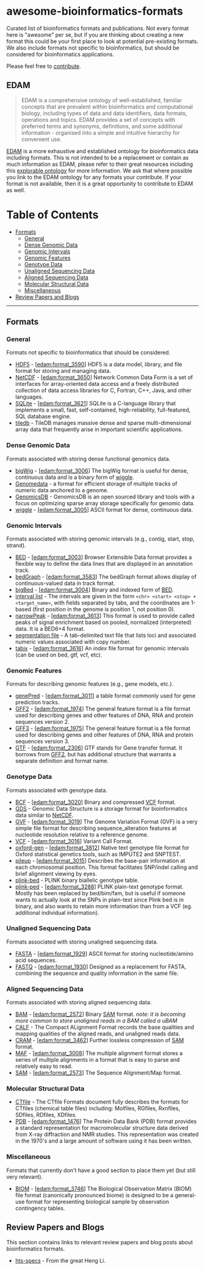 # awesome-bioinformatics-formats
Curated list of bioinformatics formats and publications. Not every format here is "awesome" per se, but if you are
thinking about creating a new format this could be your first place to look at potential pre-existing formats. We also
include formats not specific to bioinformatics, but should be considered for bioinformatics applications.

Please feel free to [contribute](https://github.com/kmhernan/awesome-bioinformatics-formats/blob/master/CONTRIBUTING.md).

## EDAM

> EDAM is a comprehensive ontology of well-established, familiar concepts that are prevalent within bioinformatics and computational biology, including types of data and data identifiers, data formats, operations and topics. EDAM provides a set of concepts with preferred terms and synonyms, definitions, and some additional information - organised into a simple and intuitive hierarchy for convenient use.

[EDAM](http://edamontology.org/page) is a more exhaustive and established ontology for bioinformatics data 
including formats. This is not intended to be a replacement or contain as much information as EDAM, please refer
to their great resources including this [explorable ontology](https://www.ebi.ac.uk/ols/ontologies/edam/terms?iri=http%3A%2F%2Fedamontology.org%2Fformat_2350)
for more information. We ask that where possible you link to the EDAM ontology for any formats your contribute. If your
format is not available, then it is a great opportunity to contribute to EDAM as well.


# Table of Contents

- [Formats](#formats)
  - [General](#general)
  - [Dense Genomic Data](#dense-genomic-data)
  - [Genomic Intervals](#genomic-intervals)
  - [Genomic Features](#genomic-features)
  - [Genotype Data](#genotype-data)
  - [Unaligned Sequencing Data](#unaligned-sequencing-data)
  - [Aligned Sequencing Data](#aligned-sequencing-data)
  - [Molecular Structural Data](#molecular-structural-data)
  - [Miscellaneous](#miscellaneous)
- [Review Papers and Blogs](#review-papers-and-blogs)

----

## Formats

### General

Formats not specific to bioinformatics that should be considered.

* [HDF5](https://portal.hdfgroup.org/display/support) - [[edam:format_3590](http://edamontology.org/format_3590)] HDF5 is a data model, library, and file format for storing and managing data.
* [NetCDF](https://www.unidata.ucar.edu/software/netcdf/) - [[edam:format_3650](http://edamontology.org/format_3650)] Network Common Data Form is a set of interfaces for array-oriented data access and a freely distributed collection of data access libraries for C, Fortran, C++, Java, and other languages.
* [SQLite](https://sqlite.org/index.html) - [[edam:format_3621](http://edamontology.org/format_3621)] SQLite is a C-language library that implements a small, fast, self-contained, high-reliability, full-featured, SQL database engine.
* [tiledb](https://tiledb.io/) - TileDB manages massive dense and sparse multi-dimensional array data that frequently arise in important scientific applications.

### Dense Genomic Data

Formats associated with storing dense functional genomics data.

* [bigWig](https://genome.ucsc.edu/goldenPath/help/bigWig.html) - [[edam:format_3006](http://edamontology.org/format_3006)] The bigWig format is useful for dense, continuous data and is a binary form of [wiggle](https://genome.ucsc.edu/goldenPath/help/wiggle.html).
* [Genomedata](https://academic.oup.com/bioinformatics/article/26/11/1458/203307) - a format for efficient storage of multiple tracks of numeric data anchored to a genome.
* [GenomicsDB](https://www.genomicsdb.org/) - GenomicsDB is an open sourced library and tools with a focus on optimizing sparse array storage specifically for genomic data.
* [wiggle](https://genome.ucsc.edu/goldenPath/help/wiggle.html) - [[edam:format_3005](http://edamontology.org/format_3005)] ASCII format for dense, continuous data.

### Genomic Intervals

Formats associated with storing genomic intervals (e.g., contig, start, stop, strand).

* [BED](https://genome.ucsc.edu/FAQ/FAQformat.html#format1) - [[edam:format_3003](http://edamontology.org/format_3003)] Browser Extensible Data format provides a flexible way to define the data lines that are displayed in an annotation track.
* [bedGraph](https://genome.ucsc.edu/goldenPath/help/bedgraph.html) - [[edam:format_3583](http://edamontology.org/format_3583)] The bedGraph format allows display of continuous-valued data in track format.
* [bigBed](https://genome.ucsc.edu/goldenPath/help/bigBed.html) - [[edam:format_3004](http://edamontology.org/format_3004)] Binary and indexed form of [BED](https://genome.ucsc.edu/FAQ/FAQformat.html#format1).
* [interval list](https://gatkforums.broadinstitute.org/gatk/discussion/1319/collected-faqs-about-interval-lists) - The intervals are given in the form `<chr> <start> <stop> + <target_name>`, with fields separated by tabs, and the coordinates are 1-based (first position in the genome is position 1, not position 0).
* [narrowPeak](https://genome.ucsc.edu/FAQ/FAQformat.html#format12) - [[edam:format_3613](http://edamontology.org/format_3613)] This format is used to provide called peaks of signal enrichment based on pooled, normalized (interpreted) data. It is a BED6+4 format.
* [segmentation file](https://software.broadinstitute.org/software/igv/SEG) - A tab-delimited text file that lists loci and associated numeric values associated with copy number.
* [tabix](http://samtools.github.io/hts-specs/tabix.pdf) - [[edam:format_3616](http://edamontology.org/format_3616)] An *index* file format for genomic intervals (can be used on bed, gtf, vcf, etc).

### Genomic Features

Formats for describing genomic features (e.g., gene models, etc.).

* [genePred](http://genome.ucsc.edu/FAQ/FAQformat#format9) - [[edam:format_3011](http://edamontology.org/format_3011)] a table format commonly used for gene prediction tracks.
* [GFF2](http://gmod.org/wiki/GFF2) - [[edam:format_1974](http://edamontology.org/format_1974)] The general feature format is a file format used for describing genes and other features of DNA, RNA and protein sequences version 2.
* [GFF3](https://github.com/The-Sequence-Ontology/Specifications/blob/master/gff3.md) - [[edam:format_1975](http://edamontology.org/format_1975)] The general feature format is a file format used for describing genes and other features of DNA, RNA and protein sequences version 3.
* [GTF](http://mblab.wustl.edu/GTF22.html) - [[edam:format_2306](http://edamontology.org/format_2306)] GTF stands for Gene transfer format. It borrows from [GFF2](http://gmod.org/wiki/GFF2), but has additional structure that warrants a separate definition and format name.

### Genotype Data

Formats associated with genotype data.

* [BCF](http://samtools.github.io/hts-specs/BCFv2_qref.pdf) - [[edam:format_3020](http://edamontology.org/format_3020)] Binary and compressed [VCF](http://samtools.github.io/hts-specs/VCFv4.3.pdf) format.
* [GDS](http://corearray.sourceforge.net/) - Genomic Data Structure is a storage format for bioinformatics data similar to [NetCDF](https://www.unidata.ucar.edu/software/netcdf/). 
* [GVF](https://github.com/The-Sequence-Ontology/Specifications/blob/master/gvf.md) - [[edam:format_3019](http://edamontology.org/format_3019)] The Genome Variation Format (GVF) is a very simple file format for describing sequence_alteration features at nucleotide resolution relative to a reference genome.
* [VCF](http://samtools.github.io/hts-specs/VCFv4.3.pdf) - [[edam:format_3016](http://edamontology.org/format_3016)] Variant Call Format.
* [oxford-gen](https://www.cog-genomics.org/plink2/formats#gen) - [[edam:format_3812](http://edamontology.org/format_3812)] Native text genotype file format for Oxford statistical genetics tools, such as IMPUTE2 and SNPTEST.
* [pileup](http://samtools.sourceforge.net/pileup.shtml) - [[edam:format_3015](http://edamontology.org/format_3015)] Describes the base-pair information at each chromosomal position. This format facilitates SNP/indel calling and brief alignment viewing by eyes.
* [plink-bed](https://www.cog-genomics.org/plink2/formats#bed) - PLINK binary biallelic genotype table.
* [plink-ped](https://www.cog-genomics.org/plink2/formats#ped) - [[edam:format_3288](http://edamontology.org/format_3288)] PLINK plain-text genotype format. Mostly has been replaced by bed/bim/fam, but is useful if someone wants to actually look at the SNPs in plain-text since Plink bed is in binary, and also wants to retain more information than from a VCF (eg. additional individual information).

### Unaligned Sequencing Data

Formats associated with storing unaligned sequencing data.

* [FASTA](https://en.wikipedia.org/wiki/FASTA_format) - [[edam:format_1929](http://edamontology.org/format_1929)] ASCII format for storing nucleotide/amino acid sequences.
* [FASTQ](https://academic.oup.com/nar/article/38/6/1767/3112533) - [[edam:format_1930](http://edamontology.org/format_1930)] Designed as a replacement for FASTA, combining the sequence and quality information in the same file.

### Aligned Sequencing Data

Formats associated with storing aligned sequencing data.

* [BAM](http://samtools.github.io/hts-specs/SAMv1.pdf) - [[edam:format_2572](http://edamontology.org/format_2572)] Binary [SAM](http://samtools.github.io/hts-specs/SAMv1.pdf) format. _note: it is becoming more common to store unaligned reads in a BAM called a uBAM_
* [CALF](http://www.phrap.org/phredphrap/calf.pdf) - The Compact ALignment Format records the base qualities and mapping qualities of the aligned reads, and unaligned reads data.
* [CRAM](http://samtools.github.io/hts-specs/CRAMv3.pdf) - [[edam:format_3462](http://edamontology.org/format_3462)] Further lossless compression of [SAM](http://samtools.github.io/hts-specs/SAMv1.pdf) format.
* [MAF](https://genome.ucsc.edu/FAQ/FAQformat.html#format5) - [[edam:format_3008](http://edamontology.org/format_3008)] The multiple alignment format stores a series of multiple alignments in a format that is easy to parse and relatively easy to read. 
* [SAM](http://samtools.github.io/hts-specs/SAMv1.pdf) - [[edam:format_2573](http://edamontology.org/format_2573)] The Sequence Alignment/Map format.

### Molecular Structural Data

* [CTfile](http://www.3dsbiovia.com/products/collaborative-science/biovia-draw/ctfile-no-fee.html) - The CTfile Formats document fully describes the formats for CTfiles (chemical table files) including: Molfiles, RGfiles, Rxnfiles, SDfiles, RDfiles, XDfiles.
* [PDB](http://www.wwpdb.org/documentation/file-format) - [[edam:format_1476](http://edamontology.org/format_1476)] The Protein Data Bank (PDB) format provides a standard representation for macromolecular structure data derived from X-ray diffraction and NMR studies. This representation was created in the 1970's and a large amount of software using it has been written. 

### Miscellaneous 

Formats that currently don't have a good section to place them yet (but still very relevant).

* [BIOM](http://biom-format.org/) - [[edam:format_3746](http://edamontology.org/format_3746)] The Biological Observation Matrix (BIOM) file format (canonically pronounced biome) is designed to be a general-use format for representing biological sample by observation contingency tables.

## Review Papers and Blogs

This section contains links to relevant review papers and blog posts about bioinformatics formats.

* [hts-specs](http://samtools.github.io/hts-specs/) - From the great Heng Li.

